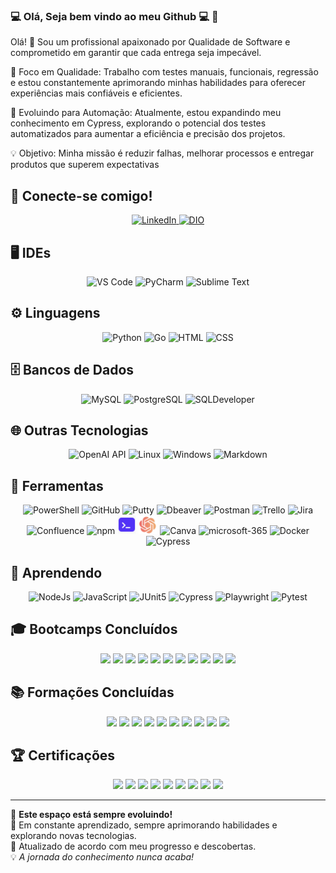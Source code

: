 ### 💻 Olá, Seja bem vindo ao meu Github 💻 👋
 Olá! 👋 Sou um profissional apaixonado por Qualidade de Software e comprometido em garantir que cada entrega seja impecável.

🎯 Foco em Qualidade: Trabalho com testes manuais, funcionais, regressão e estou constantemente aprimorando minhas habilidades para oferecer experiências mais confiáveis e eficientes.

🚀 Evoluindo para Automação: Atualmente, estou expandindo meu conhecimento em Cypress, explorando o potencial dos testes automatizados para aumentar a eficiência e precisão dos projetos.

💡 Objetivo: Minha missão é reduzir falhas, melhorar processos e entregar produtos que superem expectativas


## 🔗 Conecte-se comigo!
<p align="center">
  <a href="https://www.linkedin.com/in/nayumteixeira/" rel="nofollow">
    <img src="https://img.icons8.com/?size=50&id=13930&format=png&color=000000" width="45" title="LinkedIn">
  </a>
  <a href="https://web.dio.me/users/nayum" rel="nofollow">
    <img src="https://hermes.digitalinnovation.one/assets/diome/logo-full.svg" width="45" title="DIO">
  </a>
</p>





## 🖥️ IDEs  
<p align="center">
  <img src="https://cdn.jsdelivr.net/gh/devicons/devicon@latest/icons/vscode/vscode-original.svg" width="30" title="VS Code">
  <img src="https://cdn.jsdelivr.net/gh/devicons/devicon@latest/icons/pycharm/pycharm-original.svg" width="30" title="PyCharm">
  <img src="https://img.icons8.com/external-tal-revivo-shadow-tal-revivo/24/external-sublime-text-a-sophisticated-text-editor-for-code-markup-language-logo-shadow-tal-revivo.png" width="30" title="Sublime Text">
</p>

## ⚙️ Linguagens  
<p align="center">
  <img src="https://cdn.jsdelivr.net/gh/devicons/devicon@latest/icons/python/python-original.svg" width="30" title="Python">
  <img src="https://cdn.jsdelivr.net/gh/devicons/devicon@latest/icons/go/go-original-wordmark.svg" width="30" title="Go">
  <img src="https://cdn.jsdelivr.net/gh/devicons/devicon@latest/icons/html5/html5-original.svg" width="30" title="HTML">
  <img src="https://cdn.jsdelivr.net/gh/devicons/devicon@latest/icons/css3/css3-original.svg" width="30" title="CSS">
</p>
  
## 🗄️ Bancos de Dados  
<p align="center">
  <img src="https://cdn.jsdelivr.net/gh/devicons/devicon@latest/icons/mysql/mysql-original.svg" width="30" title="MySQL">
  <img src="https://cdn.jsdelivr.net/gh/devicons/devicon@latest/icons/postgresql/postgresql-original.svg" width="30" title="PostgreSQL">
  <img src="https://cdn.jsdelivr.net/gh/devicons/devicon@latest/icons/sqldeveloper/sqldeveloper-original.svg" width="30" title="SQLDeveloper">
</p>

## 🌐 Outras Tecnologias  
<p align="center">
  <img src="https://logowik.com/content/uploads/images/openai5002.jpg" width="30" title="OpenAI API">
  <img src="https://cdn.jsdelivr.net/gh/devicons/devicon@latest/icons/linux/linux-original.svg" width="30" title="Linux">
  <img src="https://cdn.jsdelivr.net/gh/devicons/devicon@latest/icons/windows11/windows11-original.svg" width="30" title="Windows">
  <img src="https://cdn.jsdelivr.net/gh/devicons/devicon@latest/icons/markdown/markdown-original.svg" width="30" title="Markdown">
</p>

## 🧰 Ferramentas  
<p align="center">
  <img src="https://cdn.jsdelivr.net/gh/devicons/devicon@latest/icons/powershell/powershell-original.svg" width="30" title="PowerShell">
  <img src="https://cdn.jsdelivr.net/gh/devicons/devicon@latest/icons/github/github-original-wordmark.svg" width="30" title="GitHub">
  <img src="https://cdn.jsdelivr.net/gh/devicons/devicon@latest/icons/putty/putty-original.svg" width="30" title="Putty">
  <img src="https://cdn.jsdelivr.net/gh/devicons/devicon@latest/icons/dbeaver/dbeaver-original.svg" width="30" title="Dbeaver">
  <img src="https://cdn.jsdelivr.net/gh/devicons/devicon@latest/icons/postman/postman-original.svg" width="30" title="Postman">
  <img src="https://cdn.jsdelivr.net/gh/devicons/devicon@latest/icons/trello/trello-original.svg" width="30" title="Trello">
  <img src="https://cdn.jsdelivr.net/gh/devicons/devicon@latest/icons/jira/jira-original.svg" width="30" title="Jira">
  <img src="https://cdn.jsdelivr.net/gh/devicons/devicon@latest/icons/confluence/confluence-original.svg" width="30" title="Confluence">
  <img src="https://cdn.jsdelivr.net/gh/devicons/devicon@latest/icons/npm/npm-original-wordmark.svg" width="30" title="npm">
  <img src="https://raw.githubusercontent.com/ArielRiello/ArielRiello/main/img/cmd.png" width="30" title="CMD">
  <img src="https://raw.githubusercontent.com/ArielRiello/ArielRiello/main/img/chatgpt.png" width="30" title="ChatGPT">
  <img src="https://cdn.jsdelivr.net/gh/devicons/devicon@latest/icons/canva/canva-original.svg" width="30" title="Canva">
  <img src="https://img.icons8.com/fluency/48/microsoft-365.png" alt="microsoft-365" width="30" title="Microsoft Office 365">
  <img src="https://cdn.jsdelivr.net/gh/devicons/devicon@latest/icons/docker/docker-plain-wordmark.svg" width="30" title="Docker">
  <img src="https://cdn.jsdelivr.net/gh/devicons/devicon@latest/icons/cypressio/cypressio-plain-wordmark.svg" width="30" title="Cypress">

</p>

## 📘 Aprendendo  
<p align="center">
  <img src="https://cdn.jsdelivr.net/gh/devicons/devicon@latest/icons/nodejs/nodejs-plain-wordmark.svg" width="30" title="NodeJs">
  <img src="https://cdn.jsdelivr.net/gh/devicons/devicon@latest/icons/javascript/javascript-original.svg" width="30" title="JavaScript">
  <img src="https://cdn.jsdelivr.net/gh/devicons/devicon@latest/icons/junit/junit-plain-wordmark.svg" width="30" title="JUnit5">
  <img src="https://cdn.jsdelivr.net/gh/devicons/devicon@latest/icons/cypressio/cypressio-plain.svg" width="30" title="Cypress">  
  <img src="https://cdn.jsdelivr.net/gh/devicons/devicon@latest/icons/playwright/playwright-original.svg" width="30" title="Playwright">  
  <img src="https://cdn.jsdelivr.net/gh/devicons/devicon@latest/icons/pytest/pytest-original.svg" width="30" title="Pytest">  
</p>

## 🎓 Bootcamps Concluídos  
<p align="center">
  <img src="https://hermes.dio.me/tracks/b092559f-ec20-4401-83e5-d98b6278b7b1.png" width="40">
  <img src="https://hermes.dio.me/tracks/606823c2-8a73-4655-947d-d41b991baf12.png" width="40">
  <img src="https://hermes.dio.me/tracks/0edd1398-7cee-4295-98cf-8dd5a41d28fb.png" width="40">
  <img src="https://hermes.dio.me/tracks/eac28003-aab4-4427-9e80-d750b44894c7.png" width="40">
  <img src="https://hermes.dio.me/tracks/e3092c08-98c4-4131-aec1-f3affe6db45d.png" width="45">
  <img src="https://hermes.dio.me/tracks/cc708075-49ef-4974-85ca-c9a33a19e32d.png" width="45">
  <img src="https://hermes.dio.me/tracks/0cb208b8-6bf4-454b-9b12-9e9418ad0356.png" width="45">
  <img src="https://assets.dio.me/w1dt0anJB7fK8QpuoG2aXL1oRX7mWxyF2-wx1phsPUc/f:webp/h:120/q:80/L3RyYWNrcy9kNWQ4M2ZkNC0zOTljLTRiOTctOGUyZS03OTNiYjg3ZTYzMGEucG5n" width="45">
  <img src="https://assets.dio.me/mXe9Ce9ajHOrzggSjtSD7fubZXjG3zEZs_X8r9xJ9jg/f:webp/h:120/q:80/L3RyYWNrcy9mODRlOWQxZS04ZWQ1LTQ2ZjctYjlhMC1kY2Y1YTAzOTZmMzMucG5n" width="45">
  <img src="https://assets.dio.me/vKS7Q5G0wquZ8uE6GlzHCIP3mgAOcl-1TZg4zvTvgho/f:webp/h:120/q:80/L3RyYWNrcy80YzRjNzc2MC1hY2YwLTQ5MjctOTdhMS01ZjQ3ZWFlMDExYWQucG5n" width="45">
  <img src="https://hermes.dio.me/tracks/84b2d685-23f9-4729-9e3c-28cb84a39b38.png" width="45">
</p>

## 📚 Formações Concluídas  
<p align="center">
  <img src="https://hermes.dio.me/tracks/977d1b41-5888-44d7-8e4c-57d2348748dc.png" width="50">
  <img src="https://hermes.dio.me/tracks/f7103da6-32cf-46a4-be1c-c97067534355.png" width="50">
  <img src="https://hermes.dio.me/tracks/90d15bc9-7eb9-4f23-a8f3-270e21549699.png" width="45">
  <img src="https://hermes.dio.me/tracks/4deb40de-7fb6-4229-a6a5-97185381d577.png" width="45">
  <img src="https://images.credly.com/size/340x340/images/441578ec-c0f3-46cc-95fc-86b27e90cf4f/image.png" width="45">
  <img src="https://assets.dio.me/DRa5oaKRL0k78O4qLwoC4TmxmC87iNHzyGteYzdp9HI/f:webp/h:120/q:80/L3RyYWNrcy9kMzNlZTljMy04YTM0LTQ5MTMtOGJmYS1kMjFiZGMyMTA5YjAucG5n" width="45">
  <img src="https://assets.dio.me/9M43ZnTH_BSBaG0cesFl8qDFp5GyGvcUhg52nSpSosg/f:webp/h:120/q:80/L3RyYWNrcy80OGU5ZjAxOC1mN2M5LTRmMGYtYjUyNC1jZDkyMjM1Nzk2MjYucG5n" width="45">
  <img src="https://assets.dio.me/QGBMU101QN38cA6c6M9ukxMZvjWMsUrEyHXYR7AAf2s/f:webp/h:120/q:80/L3RyYWNrcy9hNzM2ZWY0Mi0wZDJmLTQwNzktYWRiNC0yNWM1NWM4NWJhMmIucG5n" width="45">
  <img src="https://assets.dio.me/LlVR7sxR0y-vtNdQ3LSTbDID4ORihTtg_WF1zSDyrUo/f:webp/h:120/q:80/L3RyYWNrcy9lN2QwYzk0Zi02MjFiLTQ5NTYtOWNkMS1mYzM3Yzk1N2E3NDUucG5n" width="45">
  <img src="https://assets.dio.me/PXTHzpYRJjOb5iSXboRqYrTpSTGIFVuStrwRtsTpVUc/f:webp/h:120/q:80/L3RyYWNrcy82MmVkMWYxZC04ZDc2LTRiYmMtOTA1Zi1lNzNkMjBjYjgyZjUucG5n" width="45">
</p>

## 🏆 Certificações  
<p align="center">
  <img src="https://www.scrumstudy.com/Scrum-Images/brand-logo/badge-SFC.png" width="40">
  <img src="https://online.vmedu.com/images/brand-logo/vmedu-48.png" width="50">
  <img src="https://templates.images.credential.net/16859822715825555912981627624259.png" width="40">
  <img src="https://images.credly.com/size/340x340/images/712a773b-9acc-4bc8-90fa-6afdfc95da1e/image.png" width="40">
  <img src="https://online.vmedu.com/images/brand-logo/vmedu-48.png" width="40">
  <img src="https://online.vmedu.com/images/brand-logo/vmedu-48.png" width="50">
  <img src="https://media.licdn.com/dms/image/v2/D4D2DAQGuzAGaO-qq-Q/profile-treasury-document-images_480/profile-treasury-document-images_480/1/1727977997368?e=1748476800&v=beta&t=3konlDugb1HPjEEaLqN8x7-5hC3VbqWExdRCFJz1jO8" width="40">
  <img src="https://images.credly.com/images/df29b119-1643-44db-8397-82aa4eea8ade/blob" width="40">
  <img src="https://images.credly.com/size/340x340/images/4e3d6f9f-55d7-4ea7-b0e6-f4d4ff543e22/image.png" width="40">
 

---
🚀 **Este espaço está sempre evoluindo!**  
📌 Em constante aprendizado, sempre aprimorando habilidades e explorando novas tecnologias.  
🔧 Atualizado de acordo com meu progresso e descobertas.  
💡 *A jornada do conhecimento nunca acaba!*  









